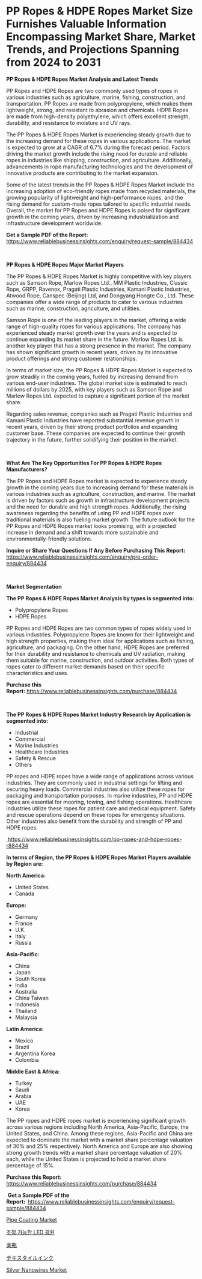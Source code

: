 <p><h1>PP Ropes & HDPE Ropes Market Size Furnishes Valuable Information Encompassing Market Share, Market Trends, and Projections Spanning from 2024 to 2031</h1></p><p><strong>PP Ropes & HDPE Ropes Market Analysis and Latest Trends</strong></p>
<p><p>PP Ropes and HDPE Ropes are two commonly used types of ropes in various industries such as agriculture, marine, fishing, construction, and transportation. PP Ropes are made from polypropylene, which makes them lightweight, strong, and resistant to abrasion and chemicals. HDPE Ropes are made from high-density polyethylene, which offers excellent strength, durability, and resistance to moisture and UV rays.</p><p>The PP Ropes & HDPE Ropes Market is experiencing steady growth due to the increasing demand for these ropes in various applications. The market is expected to grow at a CAGR of 6.7% during the forecast period. Factors driving the market growth include the rising need for durable and reliable ropes in industries like shipping, construction, and agriculture. Additionally, advancements in rope manufacturing technologies and the development of innovative products are contributing to the market expansion.</p><p>Some of the latest trends in the PP Ropes & HDPE Ropes Market include the increasing adoption of eco-friendly ropes made from recycled materials, the growing popularity of lightweight and high-performance ropes, and the rising demand for custom-made ropes tailored to specific industrial needs. Overall, the market for PP Ropes and HDPE Ropes is poised for significant growth in the coming years, driven by increasing industrialization and infrastructure development worldwide.</p></p>
<p><strong>Get a Sample PDF of the Report:&nbsp;</strong> <a href="https://www.reliablebusinessinsights.com/enquiry/request-sample/884434">https://www.reliablebusinessinsights.com/enquiry/request-sample/884434</a></p>
<p>&nbsp;</p>
<p><strong>PP Ropes & HDPE Ropes Major Market Players</strong></p>
<p><p>The PP Ropes & HDPE Ropes Market is highly competitive with key players such as Samson Rope, Marlow Ropes Ltd., MM Plastic Industries, Classic Rope, GRPP, Ravenox, Pragati Plastic Industries, Kamani Plastic Industries, Atwood Rope, Canspec (Beijing) Ltd, and Dongyang Hongte Co., Ltd. These companies offer a wide range of products to cater to various industries such as marine, construction, agriculture, and utilities.</p><p>Samson Rope is one of the leading players in the market, offering a wide range of high-quality ropes for various applications. The company has experienced steady market growth over the years and is expected to continue expanding its market share in the future. Marlow Ropes Ltd. is another key player that has a strong presence in the market. The company has shown significant growth in recent years, driven by its innovative product offerings and strong customer relationships.</p><p>In terms of market size, the PP Ropes & HDPE Ropes Market is expected to grow steadily in the coming years, fueled by increasing demand from various end-user industries. The global market size is estimated to reach millions of dollars by 2025, with key players such as Samson Rope and Marlow Ropes Ltd. expected to capture a significant portion of the market share.</p><p>Regarding sales revenue, companies such as Pragati Plastic Industries and Kamani Plastic Industries have reported substantial revenue growth in recent years, driven by their strong product portfolios and expanding customer base. These companies are expected to continue their growth trajectory in the future, further solidifying their position in the market.</p></p>
<p>&nbsp;</p>
<p><strong>What Are The Key Opportunities For PP Ropes & HDPE Ropes Manufacturers?</strong></p>
<p><p>The PP Ropes and HDPE Ropes market is expected to experience steady growth in the coming years due to increasing demand for these materials in various industries such as agriculture, construction, and marine. The market is driven by factors such as growth in infrastructure development projects and the need for durable and high strength ropes. Additionally, the rising awareness regarding the benefits of using PP and HDPE ropes over traditional materials is also fueling market growth. The future outlook for the PP Ropes and HDPE Ropes market looks promising, with a projected increase in demand and a shift towards more sustainable and environmentally-friendly solutions.</p></p>
<p><strong>Inquire or Share Your Questions If Any Before Purchasing This Report:</strong> <a href="https://www.reliablebusinessinsights.com/enquiry/pre-order-enquiry/884434">https://www.reliablebusinessinsights.com/enquiry/pre-order-enquiry/884434</a></p>
<p>&nbsp;</p>
<p><strong>Market Segmentation</strong></p>
<p><strong>The PP Ropes & HDPE Ropes Market Analysis by types is segmented into:</strong></p>
<p><ul><li>Polypropylene Ropes</li><li>HDPE Ropes</li></ul></p>
<p><p>PP Ropes and HDPE Ropes are two common types of ropes widely used in various industries. Polypropylene Ropes are known for their lightweight and high strength properties, making them ideal for applications such as fishing, agriculture, and packaging. On the other hand, HDPE Ropes are preferred for their durability and resistance to chemicals and UV radiation, making them suitable for marine, construction, and outdoor activities. Both types of ropes cater to different market demands based on their specific characteristics and uses.</p></p>
<p><strong>Purchase this Report:&nbsp;</strong><a href="https://www.reliablebusinessinsights.com/purchase/884434">https://www.reliablebusinessinsights.com/purchase/884434</a></p>
<p>&nbsp;</p>
<p><strong>The PP Ropes & HDPE Ropes Market Industry Research by Application is segmented into:</strong></p>
<p><ul><li>Industrial</li><li>Commercial</li><li>Marine Industries</li><li>Healthcare Industries</li><li>Safety & Rescue</li><li>Others</li></ul></p>
<p><p>PP ropes and HDPE ropes have a wide range of applications across various industries. They are commonly used in industrial settings for lifting and securing heavy loads. Commercial industries also utilize these ropes for packaging and transportation purposes. In marine industries, PP and HDPE ropes are essential for mooring, towing, and fishing operations. Healthcare industries utilize these ropes for patient care and medical equipment. Safety and rescue operations depend on these ropes for emergency situations. Other industries also benefit from the durability and strength of PP and HDPE ropes.</p></p>
<p><a href="https://www.reliablebusinessinsights.com/pp-ropes-and-hdpe-ropes-r884434">&nbsp;https://www.reliablebusinessinsights.com/pp-ropes-and-hdpe-ropes-r884434</a></p>
<p><strong>In terms of Region, the PP Ropes & HDPE Ropes Market Players available by Region are:</strong></p>
<p>
    <p> <strong> North America: </strong>
        <ul>
            <li>United States</li>
            <li>Canada</li>
        </ul>
        </p> 
    <p> <strong> Europe: </strong>
        <ul>
            <li>Germany</li>
            <li>France</li>
            <li>U.K.</li>
            <li>Italy</li>
            <li>Russia</li>
        </ul>
        </p> 
    <p> <strong> Asia-Pacific: </strong>
        <ul>
            <li>China</li>
            <li>Japan</li>
            <li>South Korea</li>
            <li>India</li>
            <li>Australia</li>
            <li>China Taiwan</li>
            <li>Indonesia</li>
            <li>Thailand</li>
            <li>Malaysia</li>
        </ul>
        </p> 
    <p> <strong> Latin America: </strong>
        <ul>
            <li>Mexico</li>
            <li>Brazil</li>
            <li>Argentina Korea</li>
            <li>Colombia</li>
        </ul>
        </p> 
    <p> <strong> Middle East & Africa: </strong>
        <ul>
            <li>Turkey</li>
            <li>Saudi</li>
            <li>Arabia</li>
            <li>UAE</li>
            <li>Korea</li>
        </ul>
    </p>
    </p>
<p><p>The PP ropes and HDPE ropes market is experiencing significant growth across various regions including North America, Asia-Pacific, Europe, the United States, and China. Among these regions, Asia-Pacific and China are expected to dominate the market with a market share percentage valuation of 30% and 25% respectively. North America and Europe are also showing strong growth trends with a market share percentage valuation of 20% each, while the United States is projected to hold a market share percentage of 15%.</p></p>
<p><strong>Purchase this Report: </strong><a href="https://www.reliablebusinessinsights.com/purchase/884434">https://www.reliablebusinessinsights.com/purchase/884434</a></p>
<p>&nbsp;<strong>Get a Sample PDF of the Report:&nbsp;&nbsp;</strong><a href="https://www.reliablebusinessinsights.com/enquiry/request-sample/884434">https://www.reliablebusinessinsights.com/enquiry/request-sample/884434</a></p>
<p><strong></strong></p>
<p><p><a href="https://github.com/angelajermaine/Market-Research-Report-List-3/blob/main/pipe-coating-market.md">Pipe Coating Market</a></p><p><a href="https://github.com/ConstantinVon/Market-Research-Report-List-1/blob/main/1335389141472.md">조정 가능한 LED 광원</a></p><p><a href="https://github.com/AdellaPrice2023/Market-Research-Report-List-1/blob/main/7031639135963.md">薬瓶</a></p><p><a href="https://github.com/AbigaleHuel/Market-Research-Report-List-1/blob/main/4997318135964.md">テキスタイルインク</a></p><p><a href="https://github.com/beatblasta/Market-Research-Report-List-3/blob/main/silver-nanowires-market.md">Silver Nanowires Market</a></p></p>